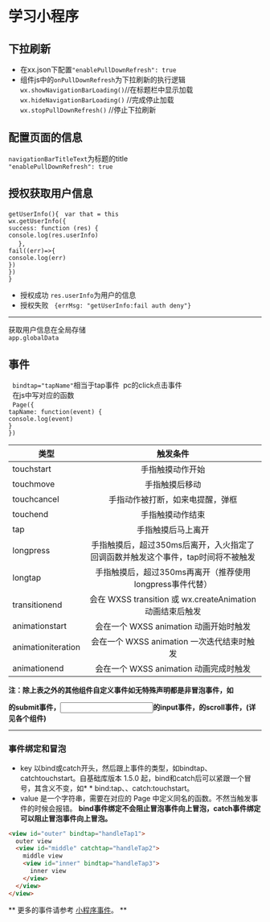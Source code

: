 # 学习小程序

## 下拉刷新

* 在xx.json下配置`"enablePullDownRefresh": true`
* 组件js中的`onPullDownRefresh`为下拉刷新的执行逻辑  
`wx.showNavigationBarLoading()`//在标题栏中显示加载   
`wx.hideNavigationBarLoading()` //完成停止加载  
`wx.stopPullDownRefresh()` //停止下拉刷新
## 配置页面的信息  
`navigationBarTitleText`为标题的title  
`"enablePullDownRefresh": true`  
## 授权获取用户信息  
`getUserInfo(){`    
      `var that = this`     
      `wx.getUserInfo({`    
      `success: function (res) {`    
        `console.log(res.userInfo)`    
      `},`  
      `fail((err)=>{`  
       `console.log(err)`  
      `})`  
    `})`    
  `}`
* 授权成功
 `res.userInfo`为用户的信息
* 授权失败  
`{errMsg: "getUserInfo:fail auth deny"}`
---
获取用户信息在全局存储  
`app.globalData`
## 事件
   `bindtap="tapName"`相当于tap事件  pc的click点击事件  
   在js中写对应的函数  
   `Page({`  
  `tapName: function(event) {`  
    `console.log(event)`  
  `}`  
`})` 


| 类型 | 触发条件 | 
| - | :-: |
| touchstart | 手指触摸动作开始 |
| touchmove | 手指触摸后移动 |
| touchcancel |手指动作被打断，如来电提醒，弹框 |
| touchend | 手指触摸动作结束 |
| tap | 手指触摸后马上离开 |
| longpress | 手指触摸后，超过350ms后离开，入火指定了回调函数并触发这个事件，tap时间将不被触发 |
| longtap | 手指触摸后，超过350ms再离开（推荐使用longpress事件代替） |
| transitionend | 会在 WXSS transition 或 wx.createAnimation 动画结束后触发 |
| animationstart | 会在一个 WXSS animation 动画开始时触发 |
| animationiteration | 会在一个 WXSS animation 一次迭代结束时触发 |
| animationend | 会在一个 WXSS animation 动画完成时触发 |

<strong>注：除上表之外的其他组件自定义事件如无特殊声明都是非冒泡事件，如<form/>的submit事件，<input/>的input事件，<scroll-view/>的scroll事件，(详见各个组件)</strong>

---
### 事件绑定和冒泡
* key 以bind或catch开头，然后跟上事件的类型，如bindtap、catchtouchstart。自基础库版本 1.5.0 起，bind和catch后可以紧跟一个冒号，其含义不变，如* *  bind:tap、、catch:touchstart。
* value 是一个字符串，需要在对应的 Page 中定义同名的函数。不然当触发事件的时候会报错。
<strong>bind事件绑定不会阻止冒泡事件向上冒泡，catch事件绑定可以阻止冒泡事件向上冒泡。</strong>
``` html
<view id="outer" bindtap="handleTap1">
  outer view
  <view id="middle" catchtap="handleTap2">
    middle view
    <view id="inner" bindtap="handleTap3">
      inner view
    </view>
  </view>
</view>
 ```
** 更多的事件请参考 [小程序事件](https://mp.weixin.qq.com/debug/wxadoc/dev/framework/view/wxml/event.html)。 **
